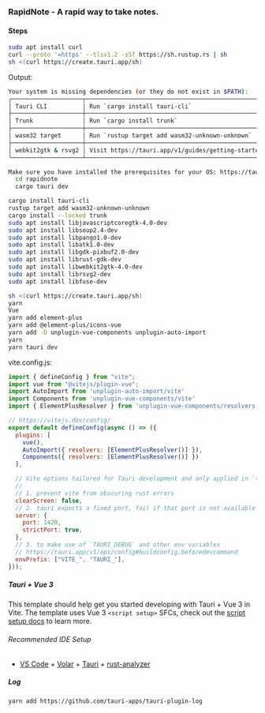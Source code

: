 ### RapidNote - A rapid way to take notes.

#### Steps

```bash
sudo apt install curl
curl --proto '=https' --tlsv1.2 -sSf https://sh.rustup.rs | sh
sh <(curl https://create.tauri.app/sh)
```

Output:
```bash
Your system is missing dependencies (or they do not exist in $PATH):
╭────────────────────┬──────────────────────────────────────────────────────────────────────────────────╮
│ Tauri CLI          │ Run `cargo install tauri-cli`                                                    │
├────────────────────┼──────────────────────────────────────────────────────────────────────────────────┤
│ Trunk              │ Run `cargo install trunk`                                                        │
├────────────────────┼──────────────────────────────────────────────────────────────────────────────────┤
│ wasm32 target      │ Run `rustup target add wasm32-unknown-unknown`                                   │
├────────────────────┼──────────────────────────────────────────────────────────────────────────────────┤
│ webkit2gtk & rsvg2 │ Visit https://tauri.app/v1/guides/getting-started/prerequisites#setting-up-linux │
╰────────────────────┴──────────────────────────────────────────────────────────────────────────────────╯

Make sure you have installed the prerequisites for your OS: https://tauri.app/v1/guides/getting-started/prerequisites, then run:
  cd rapidnote
  cargo tauri dev
```

```bash
cargo install tauri-cli
rustup target add wasm32-unknown-unknown
cargo install --locked trunk
sudo apt install libjavascriptcoregtk-4.0-dev
sudo apt install libsoup2.4-dev
sudo apt install libpango1.0-dev
sudo apt install libatk1.0-dev
sudo apt install libgdk-pixbuf2.0-dev
sudo apt install librust-gdk-dev
sudo apt install libwebkit2gtk-4.0-dev
sudo apt install librsvg2-dev
sudo apt install libfuse-dev
```


```bash
sh <(curl https://create.tauri.app/sh)
yarn
Vue
yarn add element-plus
yarn add @element-plus/icons-vue
yarn add -D unplugin-vue-components unplugin-auto-import
yarn
yarn tauri dev
```

vite.config.js:
```javascript
import { defineConfig } from "vite";
import vue from "@vitejs/plugin-vue";
import AutoImport from 'unplugin-auto-import/vite'
import Components from 'unplugin-vue-components/vite'
import { ElementPlusResolver } from 'unplugin-vue-components/resolvers'

// https://vitejs.dev/config/
export default defineConfig(async () => ({
  plugins: [
    vue(),
    AutoImport({ resolvers: [ElementPlusResolver()] }),
    Components({ resolvers: [ElementPlusResolver()] })
  ],

  // Vite options tailored for Tauri development and only applied in `tauri dev` or `tauri build`
  //
  // 1. prevent vite from obscuring rust errors
  clearScreen: false,
  // 2. tauri expects a fixed port, fail if that port is not available
  server: {
    port: 1420,
    strictPort: true,
  },
  // 3. to make use of `TAURI_DEBUG` and other env variables
  // https://tauri.app/v1/api/config#buildconfig.beforedevcommand
  envPrefix: ["VITE_", "TAURI_"],
}));
```


##### Tauri + Vue 3

This template should help get you started developing with Tauri + Vue 3 in Vite. The template uses Vue 3 `<script setup>` SFCs, check out the [script setup docs](https://v3.vuejs.org/api/sfc-script-setup.html#sfc-script-setup) to learn more.

###### Recommended IDE Setup

- [VS Code](https://code.visualstudio.com/) + [Volar](https://marketplace.visualstudio.com/items?itemName=Vue.volar) + [Tauri](https://marketplace.visualstudio.com/items?itemName=tauri-apps.tauri-vscode) + [rust-analyzer](https://marketplace.visualstudio.com/items?itemName=rust-lang.rust-analyzer)

##### Log

`yarn add https://github.com/tauri-apps/tauri-plugin-log`


